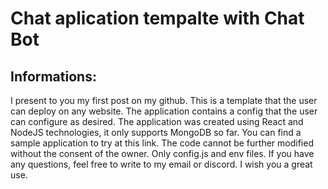 # Chat aplication tempalte with Chat Bot

## Informations:

I present to you my first post on my github. This is a template that the user can deploy on any website. The application contains a config that the user can configure as desired. The application was created using React and NodeJS technologies, it only supports MongoDB so far. You can find a sample application to try at this link. The code cannot be further modified without the consent of the owner. Only config.js and env files. If you have any questions, feel free to write to my email or discord. I wish you a great use.

